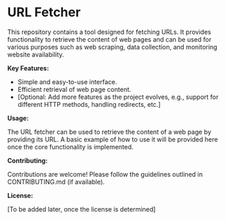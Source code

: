 # URL Fetcher

This repository contains a tool designed for fetching URLs. It provides functionality to retrieve the content of web pages and can be used for various purposes such as web scraping, data collection, and monitoring website availability.

**Key Features:**

- Simple and easy-to-use interface.
- Efficient retrieval of web page content.
- [Optional: Add more features as the project evolves, e.g., support for different HTTP methods, handling redirects, etc.]

**Usage:**

The URL fetcher can be used to retrieve the content of a web page by providing its URL. A basic example of how to use it will be provided here once the core functionality is implemented.

**Contributing:**

Contributions are welcome! Please follow the guidelines outlined in CONTRIBUTING.md (if available).

**License:**

[To be added later, once the license is determined]
